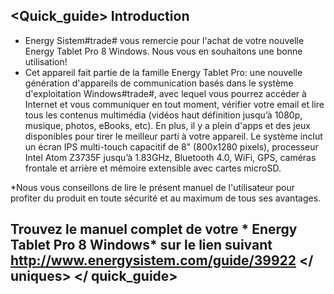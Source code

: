 ## <Quick_guide> Introduction 

* Energy Sistem#trade# vous remercie pour l'achat de votre nouvelle Energy Tablet Pro 8 Windows. Nous vous en souhaitons une bonne utilisation! 
* Cet appareil fait partie de la famille Energy Tablet Pro: une nouvelle génération d'appareils de communication basés dans le système d'exploitation Windows#trade#, avec lequel vous pourrez accéder à Internet et vous communiquer en tout moment, vérifier votre email et lire tous les contenus multimédia (vidéos haut définition jusqu’à 1080p, musique, photos, eBooks, etc). En plus, il y a plein d'apps et des jeux disponibles pour tirer le meilleur parti à votre appareil. Le système inclut un écran IPS multi-touch capacitif de 8" (800x1280 pixels), processeur Intel Atom Z3735F jusqu’à 1.83GHz, Bluetooth 4.0, WiFi, GPS, caméras frontale et arrière et mémoire extensible avec cartes microSD.

*Nous vous conseillons de lire le présent manuel de l'utilisateur pour profiter du produit en toute sécurité et au maximum de tous ses avantages.


## <Unique> Trouvez le manuel complet de votre * Energy Tablet Pro 8 Windows* sur le lien suivant http://www.energysistem.com/guide/39922 </ uniques> </ quick_guide> 
